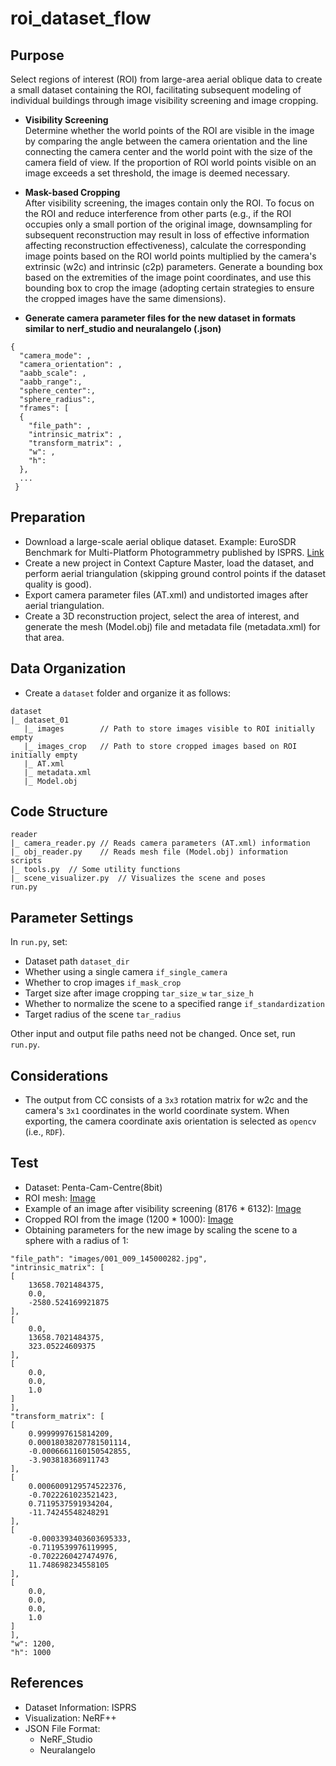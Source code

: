 # roi_dataset_flow
## Purpose
Select regions of interest (ROI) from large-area aerial oblique data to create a small dataset containing the ROI, facilitating subsequent modeling of individual buildings through image visibility screening and image cropping. 

* **Visibility Screening**  
   Determine whether the world points of the ROI are visible in the image by comparing the angle between the camera orientation and the line connecting the camera center and the world point with the size of the camera field of view. If the proportion of ROI world points visible on an image exceeds a set threshold, the image is deemed necessary.

* **Mask-based Cropping**  
   After visibility screening, the images contain only the ROI. To focus on the ROI and reduce interference from other parts (e.g., if the ROI occupies only a small portion of the original image, downsampling for subsequent reconstruction may result in loss of effective information affecting reconstruction effectiveness), calculate the corresponding image points based on the ROI world points multiplied by the camera's extrinsic (w2c) and intrinsic (c2p) parameters. Generate a bounding box based on the extremities of the image point coordinates, and use this bounding box to crop the image (adopting certain strategies to ensure the cropped images have the same dimensions).

* **Generate camera parameter files for the new dataset in formats similar to nerf_studio and neuralangelo (.json)**

```
{
  "camera_mode": ,
  "camera_orientation": ,
  "aabb_scale": ,
  "aabb_range":,
  "sphere_center":,
  "sphere_radius":,
  "frames": [
  {
    "file_path": ,
    "intrinsic_matrix": ,
    "transform_matrix": ,
    "w": ,
    "h": 
  }, 
  ...
 }
```

## Preparation
* Download a large-scale aerial oblique dataset.
  Example: EuroSDR Benchmark for Multi-Platform Photogrammetry published by ISPRS.
  [Link](https://www2.isprs.org/commissions/comm2/icwg-2-1a/benchmark_main/)
* Create a new project in Context Capture Master, load the dataset, and perform aerial triangulation (skipping ground control points if the dataset quality is good).
* Export camera parameter files (AT.xml) and undistorted images after aerial triangulation.
* Create a 3D reconstruction project, select the area of interest, and generate the mesh (Model.obj) file and metadata file (metadata.xml) for that area.

## Data Organization
* Create a `dataset` folder and organize it as follows:

```
dataset
|_ dataset_01
   |_ images        // Path to store images visible to ROI initially empty
   |_ images_crop   // Path to store cropped images based on ROI initially empty
   |_ AT.xml
   |_ metadata.xml
   |_ Model.obj
```

## Code Structure
```
reader
|_ camera_reader.py // Reads camera parameters (AT.xml) information
|_ obj_reader.py    // Reads mesh file (Model.obj) information
scripts
|_ tools.py  // Some utility functions
|_ scene_visualizer.py  // Visualizes the scene and poses
run.py  
```

## Parameter Settings
In `run.py`, set:
* Dataset path `dataset_dir`
* Whether using a single camera `if_single_camera`
* Whether to crop images `if_mask_crop`
* Target size after image cropping `tar_size_w` `tar_size_h`
* Whether to normalize the scene to a specified range `if_standardization`
* Target radius of the scene `tar_radius`

Other input and output file paths need not be changed. Once set, run `run.py`.

## Considerations
* The output from CC consists of a `3x3` rotation matrix for w2c and the camera's `3x1` coordinates in the world coordinate system. When exporting, the camera coordinate axis orientation is selected as `opencv` (i.e., `RDF`).

## Test

* Dataset: Penta-Cam-Centre(8bit)
* ROI mesh: [Image](assets/image-2.png)
* Example of an image after visibility screening (8176 * 6132): [Image](assets/image.png)
* Cropped ROI from the image (1200 * 1000): [Image](assets/image-1.png)
* Obtaining parameters for the new image by scaling the scene to a sphere with a radius of 1:

```
"file_path": "images/001_009_145000282.jpg",
"intrinsic_matrix": [
[
    13658.7021484375,
    0.0,
    -2580.524169921875
],
[
    0.0,
    13658.7021484375,
    323.05224609375
],
[
    0.0,
    0.0,
    1.0
]
],
"transform_matrix": [
[
    0.9999997615814209,
    0.00018038207781501114,
    -0.0006661160150542855,
    -3.903818368911743
],
[
    0.0006009129574522376,
    -0.7022261023521423,
    0.7119537591934204,
    -11.74245548248291
],
[
    -0.0003393403603695333,
    -0.7119539976119995,
    -0.7022260427474976,
    11.748698234558105
],
[
    0.0,
    0.0,
    0.0,
    1.0
]
],
"w": 1200,
"h": 1000
```

## References
* Dataset Information: ISPRS
* Visualization: NeRF++
* JSON File Format: 
  * NeRF_Studio 
  * Neuralangelo